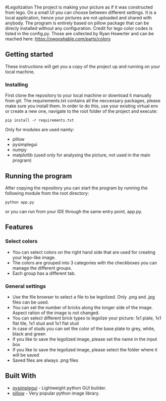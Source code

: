 #Legolization
The project is making your picture as if it was constructed from lego. On a small UI you can choose between different settings. 
It is a local application, hence your pictures are not uploaded and shared with anybody.
The program is entirely based on pillow package that can be direcly installed without any configuration.
Credit for lego color codes is listed in the config.py. Those are collected by Ryan Howerter and can be reached here:
https://swooshable.com/parts/colors

## Getting started
These instructions will get you a copy of the project up and running on your local machine.

### Installing
First clone the repository to your local machine or download it manually from git.
The requirements.txt contains all the neccessary packages, please make sure you install them. In order to do this, use your existing virtual env or create a new one, navigate to the root folder of the project and execute:
```
pip install -r requirements.txt
```
Only for modules are used namly:
* pillow
* pysimplegui
* numpy
* matplotlib (used only for analysing the picture, not used in the main program)

## Running the program
After copying the repository you can start the program by running the following module from the root directory:
```
python app.py
```
or you can run from your IDE through the same entry point, app.py.

## Features
### Select colors
* You can select colors on the right hand side that are used for creating your lego-like image.
* The colors are grouped into 3 categories with the checkboxes you can manage the different groups. 
* Each group has a different tab.

### General settings
* Use the file browser to select a file to be legolized. Only .png and .jpg files can be used.
* You can set the number of bricks along the longer side of the image. Aspect ration of the image is not changed.
* You can select different brick types to legolize your picture: 1x1 plate, 1x1 flat tile, 1x1 stud and 1x1 flat stud
* In case of studs you can set the color of the base plate to grey, white, black and green
* If you like to save the legolized image, please set the name in the input box
* If you like to save the legolized image, please select the folder where it will be saved
* Saved files are always .png files

## Built With
* [pysimplegui](https://pysimplegui.readthedocs.io/en/latest/) - Lightweight python GUI builder.
* [pillow](https://pillow.readthedocs.io/en/stable/) - Very popular python image library.

